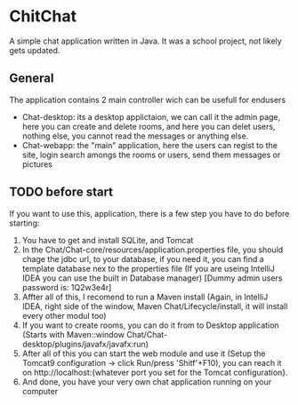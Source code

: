 # ChitChat
A simple chat application written in Java. It was a school project, not likely gets updated.

## General
The application contains 2 main controller wich can be usefull for endusers
- Chat-desktop: its a desktop applictaion, we can call it the admin page, here you can create and delete rooms, and here you can delet users, nothing else, you cannot read the messages or anything else.
- Chat-webapp: the "main" application, here the users can regist to the site, login search amongs the rooms or users, send them messages or pictures

## TODO before start
If you want to use this, application, there is a few step you have to do before starting:
  1) You have to get and install SQLite, and Tomcat
  2) In the Chat/Chat-core/resources/application.properties file, you should chage the jdbc url, to your database, if you need it, you can find a template database nex to the properties file (If you are useing IntelliJ IDEA you can use the built in Database manager) [Dummy admin users password is: 1Q2w3e4r]
  3) Affter all of this, I recomend to run a Maven install (Again, in IntelliJ IDEA, right side of the window, Maven Chat/Lifecycle/install, it will install every other modul too)
  4) If you want to create rooms, you can do it from to Desktop application (Starts with Maven::window Chat/Chat-desktop/plugins/javafx/javafx:run)
  5) After all of this you can start the web module and use it (Setup the Tomcat9 configuration -> click Run/press 'Shitf'+F10), you can reach it on http://localhost:{whatever port you set for the Tomcat configuration}.
  6) And done, you have your very own chat application running on your computer
